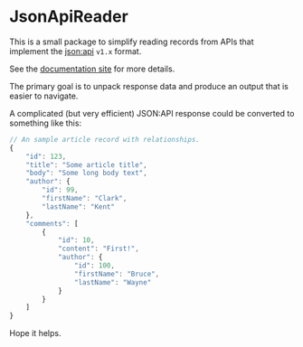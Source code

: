 # JsonApiReader

This is a small package to simplify reading records from APIs that implement the [json:api](https://jsonapi.org/) `v1.x` format.

See the [documentation site](https://codebyren.github.io/json-api-reader) for more details.

The primary goal is to unpack response data and produce an output that is easier to navigate.

A complicated (but very efficient) JSON:API response could be converted to something like this:

```javascript
// An sample article record with relationships.
{
	"id": 123,
	"title": "Some article title",
	"body": "Some long body text",
	"author": {
		"id": 99,
		"firstName": "Clark",
		"lastName": "Kent"
	},
	"comments": [
		{
			"id": 10,
			"content": "First!",
			"author": {
				"id": 100,
				"firstName": "Bruce",
				"lastName": "Wayne"
			}
		}
	]
}
```

Hope it helps.